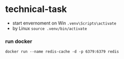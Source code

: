 # technical-task
- start envernoment on Win   ```.venv\Scripts\activate```
- by Linux ```source .venv/bin/activate```

###  run docker
```docker run --name redis-cache -d -p 6379:6379 redis```